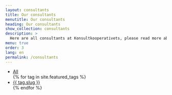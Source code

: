 ```yaml
---
layout: consultants
title: Our consultants
menutitle: Our consultants
heading: Our consultants
show_collection: consultants
description: >
  Here are all consultants at Konsultkooperativets, please read more about our experienced, professional and competent consultants. Click on the different compence links to filter the list.listan
menu: true
order: 3
lang: en
permalink: /consultants
---
```


<ul class="tags">
<li class="tag"><a href="/consultants">All</a></li>
{% for tag in site.featured_tags %} <li class="tag"><a href="/tag/{{ tag.slug }}">{{ tag.slug }}</a></li>{% endfor %}
</ul>
